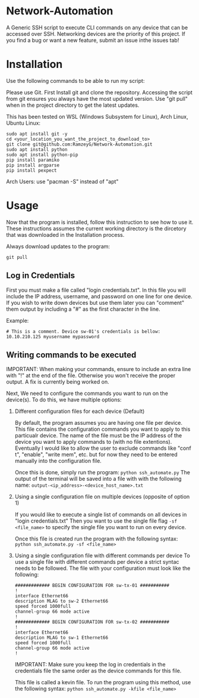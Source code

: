 # Network-Automation
A Generic SSH script to execute CLI commands on any device that can be accessed over SSH. Networking devices are the priority of this project. If you find a bug or want a new feature, submit an issue inthe issues tab!

# Installation
Use the following commands to be able to run my script:

Please use Git.
First Install git and clone the repository. Accessing the script from git
ensures you always have the most updated version. Use "git pull" when in the
project directory to get the latest updates.

This has been tested on WSL (Windows Subsystem for Linux), Arch Linux, Ubuntu Linux:
```
sudo apt install git -y
cd <your_location_you_want_the_project_to_download_to>
git clone git@github.com:RamzeyG/Network-Automation.git
sudo apt install python
sudo apt install python-pip
pip install paramiko
pip install argparse
pip install pexpect
```
Arch Users: use "pacman -S" instead of "apt"

# Usage
Now that the program is installed, follow this instruction to see how to use it. These instructions assumes the current working directory is the dircetory that was downloaded in the Installation process.

Always download updates to the program:
```
git pull
```

## Log in Credentials
First you must make a file called "login credentials.txt". In this file you will include the IP address, username, and password on one line for one device. If you wish to write down devices but use them later you can "comment" them output by including a "#" as the first character in the line.
 
 Example: 
 ```
 # This is a comment. Device sw-01's credentials is bellow:
 10.10.210.125 myusername mypassword
 ```
 
 ## Writing commands to be executed
 IMPORTANT: When making your commands, ensure to include an extra line with "!" at the end of the file. Otherwise you won't receive the proper output. A fix is currently being worked on.
 
 Next, We need to configure the commands you want to run on the device(s). To do this,
we have multiple options:

1. Different configuration files for each device (Default)

   By default, the program assumes you are having one file per device. This file contains the configuration commands you want to apply to this particualr device. The name of the file must be the IP address of the device you want to apply commands to (with no file extentions). Eventually I would like to allow the user to exclude commands like "conf t", "enable", "write mem", etc. but for now they need to be entered manually into the configuration file.
   
    Once this is done, simply run the program: ```python ssh_automate.py```
    The output of the terminal will be saved into a file with with the following name: ```output-<ip_address>-<device_host_name>.txt```

2. Using a single configuration file on multiple devices (opposite of option 1)
   
   If you would like to execute a single list of commands on all devices in "login credentials.txt" Then you want to use the single file flag ```-sf <file_name>``` to specify the single file you want to run on every device.
   
   Once this file is created run the program with the following syntax: ```python ssh_automate.py -sf <file_name>```
  
3. Using a single configuration file with different commands per device
 To use a single file with different commands per device a strict syntac needs to be followed. The file with your configuration must look like the following:
    ```
    ############# BEGIN CONFIGURATION FOR sw-tx-01 ###########
    !
    interface Ethernet66
    description MLAG to sw-2 Ethernet66
    speed forced 1000full
    channel-group 66 mode active
    !
    ############# BEGIN CONFIGURATION FOR sw-tx-02 ###########
    !
    interface Ethernet66
    description MLAG to sw-1 Ethernet66
    speed forced 1000full
    channel-group 66 mode active
    !
    ```
    IMPORTANT: Make sure you keep the log in credentials in the credentials file the same order as the device commands for this file.
    
   This file is called a kevin file. To run the program using this method, use the following syntax: ```python ssh_automate.py -kfile <file_name>```
 
 

